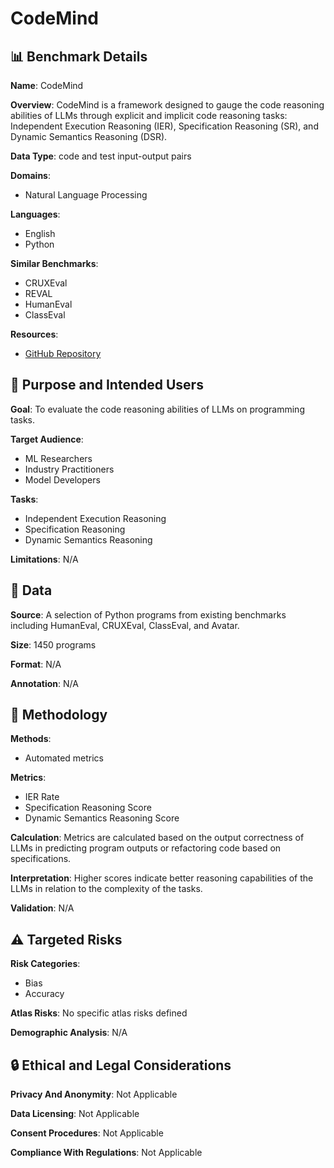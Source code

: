 # CodeMind

## 📊 Benchmark Details

**Name**: CodeMind

**Overview**: CodeMind is a framework designed to gauge the code reasoning abilities of LLMs through explicit and implicit code reasoning tasks: Independent Execution Reasoning (IER), Specification Reasoning (SR), and Dynamic Semantics Reasoning (DSR).

**Data Type**: code and test input-output pairs

**Domains**:
- Natural Language Processing

**Languages**:
- English
- Python

**Similar Benchmarks**:
- CRUXEval
- REVAL
- HumanEval
- ClassEval

**Resources**:
- [GitHub Repository](https://github.com/Intelligent-CAT-Lab/CodeMind)

## 🎯 Purpose and Intended Users

**Goal**: To evaluate the code reasoning abilities of LLMs on programming tasks.

**Target Audience**:
- ML Researchers
- Industry Practitioners
- Model Developers

**Tasks**:
- Independent Execution Reasoning
- Specification Reasoning
- Dynamic Semantics Reasoning

**Limitations**: N/A

## 💾 Data

**Source**: A selection of Python programs from existing benchmarks including HumanEval, CRUXEval, ClassEval, and Avatar.

**Size**: 1450 programs

**Format**: N/A

**Annotation**: N/A

## 🔬 Methodology

**Methods**:
- Automated metrics

**Metrics**:
- IER Rate
- Specification Reasoning Score
- Dynamic Semantics Reasoning Score

**Calculation**: Metrics are calculated based on the output correctness of LLMs in predicting program outputs or refactoring code based on specifications.

**Interpretation**: Higher scores indicate better reasoning capabilities of the LLMs in relation to the complexity of the tasks.

**Validation**: N/A

## ⚠️ Targeted Risks

**Risk Categories**:
- Bias
- Accuracy

**Atlas Risks**:
No specific atlas risks defined

**Demographic Analysis**: N/A

## 🔒 Ethical and Legal Considerations

**Privacy And Anonymity**: Not Applicable

**Data Licensing**: Not Applicable

**Consent Procedures**: Not Applicable

**Compliance With Regulations**: Not Applicable
